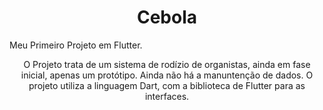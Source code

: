 <h1 align="center">Cebola</h1>

Meu Primeiro Projeto em Flutter.

<p align="center">
  O Projeto trata de um sistema de rodízio de organistas, ainda em fase inicial, apenas um protótipo.
  Ainda não há a manuntenção de dados.
  O projeto utiliza a linguagem Dart, com a biblioteca de Flutter para as interfaces.
</p>
